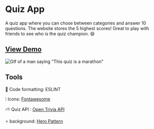 # Quiz App

A quiz app where you can chose between categories and answer 10 questions. The website stores the 5 highest scores!
Great to play with friends to see who is the quiz champion. :smile:

## [View Demo](https://gabrielamcarvalho.github.io/QuizGame/)
![GIf of a man saying "This quiz is a marathon"](https://media.giphy.com/media/SqrcahfStt3IKkc0IX/giphy.gif)

## Tools 

:hammer: Code formatting: ESLINT

:grey_exclamation: Icons: [Fontawesome](https://fontawesome.com/)

:partly_sunny: Quiz API  : [Open Trivia API](https://opentdb.com/)

:star: background: [Hero Pattern](https://www.heropatterns.com/)
